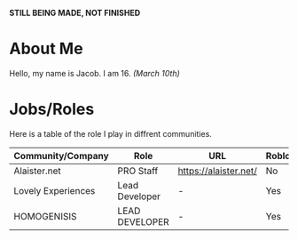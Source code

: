 **STILL BEING MADE, NOT FINISHED**

# About Me
Hello, my name is Jacob. I am 16. *(March 10th)*

# Jobs/Roles
Here is a table of the role I play in diffrent communities.

| Community/Company | Role | URL | Roblox? |
| ----------------- | ---- | --- | ------- |
| Alaister.net | PRO Staff | https://alaister.net/ | No |
| Lovely Experiences | Lead Developer | - | Yes |
| HOMOGENISIS | LEAD DEVELOPER | - | Yes |
